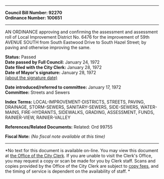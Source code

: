 * * * * *  
  
**Council Bill Number: [](#h0)[](#h2)92270**   
**Ordinance Number: 100651**  
  
* * * * *  
  
AN ORDINANCE approving and confirming the assessment and assessment roll of Local Improvement District No. 6476 for the improvement of 59th AVENUE SOUTH from South Eastwood Drive to South Hazel Street; by paving and otherwise improving the same.  
  
**Status:** Passed   
**Date passed by Full Council:** January 24, 1972   
**Date filed with the City Clerk:** January 28, 1972   
**Date of Mayor's signature:** January 28, 1972   
[(about the signature date)](/~public/approvaldate.htm)   
  
  
**Date introduced/referred to committee:** January 17, 1972   
**Committee:** Streets and Sewers   
  
**Index Terms:** LOCAL-IMPROVEMENT-DISTRICTS, STREETS, PAVING, DRAINAGE, STORM-SEWERS, SANITARY-SEWERS, SIDE-SEWERS, WATER-MAINS, FIRE-HYDRANTS, SIDEWALKS, GRADING, ASSESSMENT, FUNDS, RAINIER-VIEW, RAINIER-VALLEY  
  
**References/Related Documents:** Related: Ord 99755  
  
**Fiscal Note:** *(No fiscal note available at this time)*  
  
* * * * *  
  
*No text for this document is available on-line. You may view this document at [the Office of the City Clerk](http://www.seattle.gov/leg/clerk/contactUs.htm). If you are unable to visit the Clerk's Office, you may request a copy or scan be made for you by Clerk staff. Scans and copies provided by the Office of the City Clerk are subject to [copy fees](http://clerk.seattle.gov/~public/clerkfees.htm), and the timing of service is dependent on the availability of staff. *  
  
  
